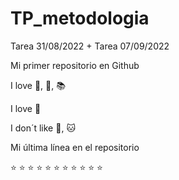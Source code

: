 # TP_metodologia
Tarea 31/08/2022 + Tarea 07/09/2022

Mi primer repositorio en Github

I love :pizza:, :dog:, :books:

I love :wine_glass:

I don´t like :beer:, :cat:

Mi última línea en el repositorio

:star: :star: :star: :star: :star: :star: :star: :star: :star: :star: :star: 

